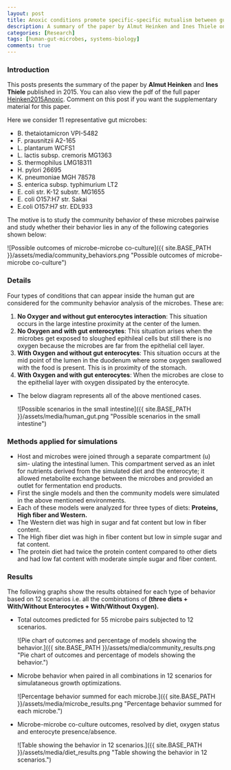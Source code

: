 ```yaml
---
layout: post
title: Anoxic conditions promote specific-specific mutualism between gut microbes in silico.
description: A summary of the paper by Almut Heinken and Ines Thiele on community interaction of human-gut microbes with gut enterocytes based on different diets. This article covers the results comprising of all the possible community interactions of the eleven gut microbes based on different diets and interaction with the gut enterocytes.
categories: [Research]
tags: [human-gut-microbes, systems-biology]
comments: true
---
```

### Introduction

This posts presents the summary of the paper by **Almut Heinken** and **Ines Thiele** published in 2015. You can also view the pdf of the  full paper [Heinken2015Anoxic](https://www.dropbox.com/s/ok0074yv5qmomkq/Heinken2015Anoxic.pdf?dl=0). Comment on this post if you want the supplementary material for this paper.

Here we consider 11 representative gut microbes:

- B. thetaiotamicron VPI-5482
- F. prausnitzii A2-165
- L. plantarum WCFS1
- L. lactis subsp. cremoris MG1363
- S. thermophilus LMG18311
- H. pylori 26695
- K. pneumoniae MGH 78578
- S. enterica subsp. typhimurium LT2
- E. coli str. K-12 substr. MG1655
- E. coli O157:H7 str. Sakai
- E.coli O157:H7 str. EDL933

The motive is to study the community behavior of these microbes pairwise and study whether their behavior lies in any of the following categories shown below:

![Possible outcomes of microbe-microbe co-culture]({{ site.BASE_PATH }}/assets/media/community_behaviors.png  "Possible outcomes of microbe-microbe co-culture")

### Details
Four types of conditions that can appear inside the human gut are considered for the community behavior analysis of the microbes. These are:

1. **No Oxyger and without gut enterocytes interaction**: This situation occurs in the large intestine proximity at the center of the lumen. 
2. **No Oxygen and with gut enterocytes**: This situation arises when the microbes get exposed to sloughed epithileal cells but still there is no oxygen because the microbes are far from the epithelial cell layer. 
3. **With Oxygen and without gut enterocytes**: This situation occurs at the mid point of the lumen in the duodenum where some oxygen swallowed with the food is present. This is in proximity of the stomach.
4. **With Oxygen and with gut enterocytes**: When the microbes are close to the epithelial layer with oxygen dissipated by the enterocyte. 

- The below diagram represents all of the above mentioned cases.

  ![Possible scenarios in the small intestine]({{ site.BASE_PATH }}/assets/media/human_gut.png  "Possible scenarios in the small intestine")

### Methods applied for simulations

- Host and microbes were joined through a separate compartment (u) sim-
ulating the intestinal lumen. This compartment served as an inlet for
nutrients derived from the simulated diet and the enterocyte; it allowed
metabolite exchange between the microbes and provided an outlet for
fermentation end products. 
- First the single models and then the community models were simulated in the above mentioned environments.
- Each of these models were analyzed for three types of diets: **Proteins, High fiber and Western.**
- The Western diet was high in sugar and fat content but low in fiber content.
- The High fiber diet was high in fiber content but low in simple sugar and fat content.
- The protein diet had twice the protein content compared to other diets and had low fat content with moderate simple sugar and fiber content.

### Results
The following graphs show the results obtained for each type of behavior based on 12 scenarios i.e. all the combinations of **(three diets + With/Without Enterocytes + With/Without Oxygen).**

- Total outcomes predicted for 55 microbe pairs subjected to 12 scenarios.

  ![Pie chart of outcomes and percentage of models showing the behavior.]({{ site.BASE_PATH }}/assets/media/community_results.png  "Pie chart of outcomes and percentage of models showing the behavior.")

- Microbe behavior when paired in all combinations in 12 scenarios for simulataneous growth optimizations.

  ![Percentage behavior summed for each microbe.]({{ site.BASE_PATH }}/assets/media/microbe_results.png  "Percentage behavior summed for each microbe.")

- Microbe-microbe co-culture outcomes, resolved by diet, oxygen status and enterocyte presence/absence.

  ![Table showing the behavior in 12 scenarios.]({{ site.BASE_PATH }}/assets/media/diet_results.png  "Table showing the behavior in 12 scenarios.")











